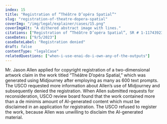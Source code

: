 ```yaml
---
index: 15
title: "Registration of “Théâtre D’opéra Spatial”"
slug: "registration-of-theatre-dopera-spatial"
coverImg: "/img/legal/explainer/cases/15.png"
coverImgAlt: "A dithered abstract image with lines."
citations: ["Registration of “Théâtre D’opéra Spatial”, SR # 1-11743923581 (U.S. Copyright Office)"]
caseDates: ["9/5/2023"]
caseDateLabel: "Registration denied"
draft: false 
contentType: "legalCase"
relatedQuestions: ["when-i-use-enai-do-i-own-any-of-the-outputs"]
---
```

Mr. Jason Allen applied for copyright registration of a two-dimensional artwork claim in the work titled “Théâtre D’opéra Spatial,” which was generated using Midjourney after employing as many as 600 text prompts. The USCO requested more information about Allen’s use of Midjourney and subsequently denied the registration. When Allen submitted requests for reconsideration, USCO review board found that the work contained more than a de minimis amount of AI-generated content which must be disclaimed in an application for registration. The USCO refused to register the work, because Allen was unwilling to disclaim the AI-generated material.